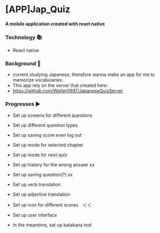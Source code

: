 # [APP]Jap_Quiz

#### A mobile application created with react native

### Technology :books:
- React native

### Background :sunrise_over_mountains:
- current studying Japanese, therefore wanna make an app for me to memorize vocabularies.
- This app rely on the server that created here:
- https://github.com/Walter0697/JapaneseQuizServer

### Progresses :arrow_forward:
- Set up screens for different questions
- Set up different question types 
- Set up saving score even log out
- Set up mode for selected chapter 
- Set up mode for next quiz 
- Set up history for the wrong answer xx
- Set up saving question(?) xx
- Set up verb translation 
- Set up adjective translation
- Set up icon for different scores　＜＜
- Set up user interface

- In the meantime, set up katakana test

